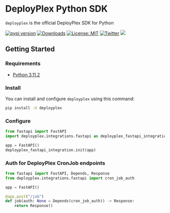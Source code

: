 # DeployPlex Python SDK

`deployplex` is the official DeployPlex SDK for Python

[![pypi version](https://img.shields.io/pypi/v/deployplex.svg)](https://pypi.org/pypi/deployplex/)
[![Downloads](https://static.pepy.tech/badge/deployplex/week)](https://pypi.org/pypi/deployplex/)
[![License: MIT](https://img.shields.io/badge/license-Apache--2.0-yellow)](https://www.apache.org/licenses/LICENSE-2.0)
[![Twitter](https://img.shields.io/twitter/url/https/x.com/deployplex.svg?style=social&label=Follow%20%40deployplex)](https://x.com/deployplex)
[![](https://dcbadge.vercel.app/api/server/BP5aUkhcAh?compact=true&style=flat)](https://discord.com/invite/BP5aUkhcAh)


## Getting Started

### Requirements
- [Python 3.11.2](https://www.python.org/downloads/)

### Install
You can install and configure `deployplex` using this command:
```bash
pip install -U deployplex
```

### Configure
```python
from fastapi import FastAPI
import deployplex.integrations.fastapi as deployplex_fastapi_integration

app = FastAPI()
deployplex_fastapi_integration.init(app)
```

### Auth for DeployPlex CronJob endpoints
```python
from fastapi import FastAPI, Depends, Response
from deployplex.integrations.fastapi import cron_job_auth

app = FastAPI()

@app.post("/job")
def job(auth: None = Depends(cron_job_auth)) -> Response:
    return Response()
```
